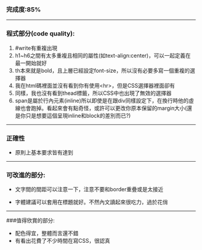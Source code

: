 ### 完成度:85%
- - -
### 程式部分(code quality):
1. \#write有重複出現
2. h1~h6之間有太多重複且相同的屬性(如text-align:center)，可以一起定義在最一開始就好
3. th本來就是bold，且上層已經設定font-size，所以沒有必要多寫一個重複的選擇器
4. 我在html碼裡面並沒有看到你有使用\<hr>，但是CSS選擇器裡面卻有
5. 同樣，我也沒有看到thead標籤，所以CSS中也出現了無效的選擇器
6. span是屬於行內元素(inline)所以即使是在跟div同樣設定下，在換行時他的虛線也會跑掉。看起來會有點奇怪，或許可以更改你原本保留的margin大小(還是你只是想要這個呈現inline和block的差別而已?)
- - -
### 正確性
- 原則上基本要求皆有達到
- - -
### 可改進的部分:
- 文字間的間距可以注意一下，注意不要和border重疊或是太接近
+ 字體建議可以套用在標題就好。不然內文讀起來很吃力，過於花俏
- - -
###值得欣賞的部分:
- 配色得宜，整體而言還不錯
- 有看出花費了不少時間在寫CSS，很認真

